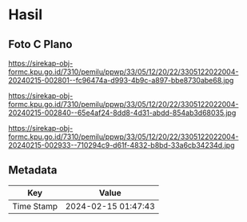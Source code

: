# Hasil

## Foto C Plano

https://sirekap-obj-formc.kpu.go.id/7310/pemilu/ppwp/33/05/12/20/22/3305122022004-20240215-002801--fc96474a-d993-4b9c-a897-bbe8730abe68.jpg

https://sirekap-obj-formc.kpu.go.id/7310/pemilu/ppwp/33/05/12/20/22/3305122022004-20240215-002840--65e4af24-8dd8-4d31-abdd-854ab3d68035.jpg

https://sirekap-obj-formc.kpu.go.id/7310/pemilu/ppwp/33/05/12/20/22/3305122022004-20240215-002933--710294c9-d61f-4832-b8bd-33a6cb34234d.jpg


## Metadata

| Key        | Value               |
| ---------- | ------------------- |
| Time Stamp | 2024-02-15 01:47:43 |



